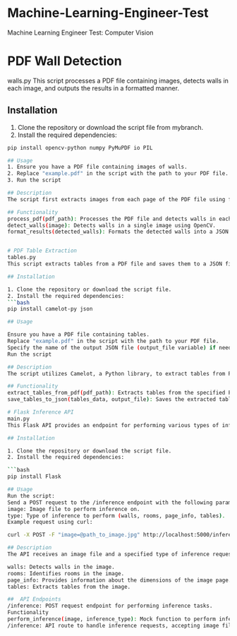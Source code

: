 # Machine-Learning-Engineer-Test
Machine Learning Engineer Test: Computer Vision

# PDF Wall Detection
walls.py
This script processes a PDF file containing images, detects walls in each image, and outputs the results in a formatted manner.

## Installation

1. Clone the repository or download the script file from mybranch.
2. Install the required dependencies:
```bash
pip install opencv-python numpy PyMuPDF io PIL 

## Usage
1. Ensure you have a PDF file containing images of walls.
2. Replace "example.pdf" in the script with the path to your PDF file.
3. Run the script

## Description
The script first extracts images from each page of the PDF file using fitz. Then, it applies wall detection using OpenCV. Detected walls are formatted into JSON results.

## Functionality
process_pdf(pdf_path): Processes the PDF file and detects walls in each image.
detect_walls(image): Detects walls in a single image using OpenCV.
format_results(detected_walls): Formats the detected walls into a JSON structure.


# PDF Table Extraction
tables.py
This script extracts tables from a PDF file and saves them to a JSON file for further processing.

## Installation

1. Clone the repository or download the script file.
2. Install the required dependencies:
```bash  
pip install camelot-py json

## Usage

Ensure you have a PDF file containing tables.
Replace "example.pdf" in the script with the path to your PDF file.
Specify the name of the output JSON file (output_file variable) if needed.
Run the script

## Description
The script utilizes Camelot, a Python library, to extract tables from PDF files. It then formats the tables into JSON and saves them to a file.

## Functionality
extract_tables_from_pdf(pdf_path): Extracts tables from the specified PDF file.
save_tables_to_json(tables_data, output_file): Saves the extracted tables data to a JSON file.

# Flask Inference API
main.py
This Flask API provides an endpoint for performing various types of inference tasks on images.

## Installation

1. Clone the repository or download the script file.
2. Install the required dependencies:

```bash
pip install Flask

## Usage
Run the script:
Send a POST request to the /inference endpoint with the following parameters:
image: Image file to perform inference on.
type: Type of inference to perform (walls, rooms, page_info, tables).
Example request using curl:

curl -X POST -F "image=@path_to_image.jpg" http://localhost:5000/inference?type=walls

## Description
The API receives an image file and a specified type of inference request, then performs inference accordingly. The supported inference types are:

walls: Detects walls in the image.
rooms: Identifies rooms in the image.
page_info: Provides information about the dimensions of the image page.
tables: Extracts tables from the image.

##  API Endpoints
/inference: POST request endpoint for performing inference tasks.
Functionality
perform_inference(image, inference_type): Mock function to perform inference based on the specified type.
/inference: API route to handle inference requests, accepting image files and inference type parameters.
